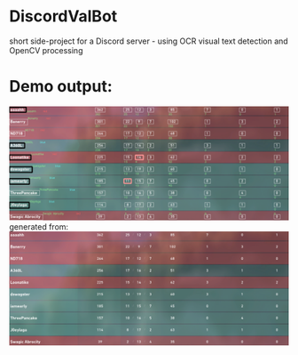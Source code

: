 # DiscordValBot
short side-project for a Discord server - using OCR visual text detection and OpenCV processing

# Demo output:
![alt text](https://github.com/AlbertLin19/DiscordValBot/blob/master/ValBot/EXAMPLE.png)
generated from:
![alt text](https://github.com/AlbertLin19/DiscordValBot/blob/master/ValBot/EXAMPLE_ORG.png)
